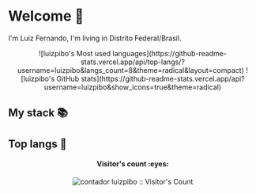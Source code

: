 # Welcome 🧐

I'm Luiz Fernando, I'm living in Distrito Federal/Brasil.

<div align="center">
![luizpibo's Most used languages](https://github-readme-stats.vercel.app/api/top-langs/?username=luizpibo&langs_count=8&theme=radical&layout=compact)
![luizpibo's GitHub stats](https://github-readme-stats.vercel.app/api?username=luizpibo&show_icons=true&theme=radical)
</div>

## My stack 📚

## Top langs 👅

<h4 align="center">Visitor's count :eyes:</h4>

<p align="center"><img src="https://profile-counter.glitch.me/{luizpibo}/count.svg" alt="contador luizpibo :: Visitor's Count" /></p>
